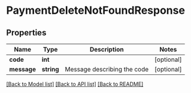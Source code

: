 # PaymentDeleteNotFoundResponse

## Properties
Name | Type | Description | Notes
------------ | ------------- | ------------- | -------------
**code** | **int** |  | [optional] 
**message** | **string** | Message describing the code | [optional] 

[[Back to Model list]](../README.md#documentation-for-models) [[Back to API list]](../README.md#documentation-for-api-endpoints) [[Back to README]](../README.md)


